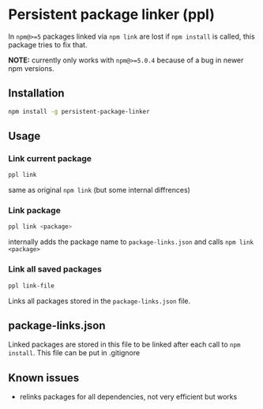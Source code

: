 # Persistent package linker (ppl)

In `npm@>=5` packages linked via `npm link` are lost if `npm install` is called, this package tries to fix that. 

**NOTE:** currently only works with `npm@>=5.0.4` because of a bug in newer npm versions.

## Installation
```bash
npm install -g persistent-package-linker
```

## Usage
### Link current package
```bash
ppl link 
```
same as original `npm link` (but some internal diffrences)


### Link package
```bash
ppl link <package>
```
internally adds the package name to `package-links.json` and calls `npm link <package>`


### Link all saved packages
```bash
ppl link-file
```
Links all packages stored in the `package-links.json` file.

## package-links.json
Linked packages are stored in this file to be linked after each call to `npm install`. This file can be put in .gitignore

## Known issues
- relinks packages for all dependencies, not very efficient but works
